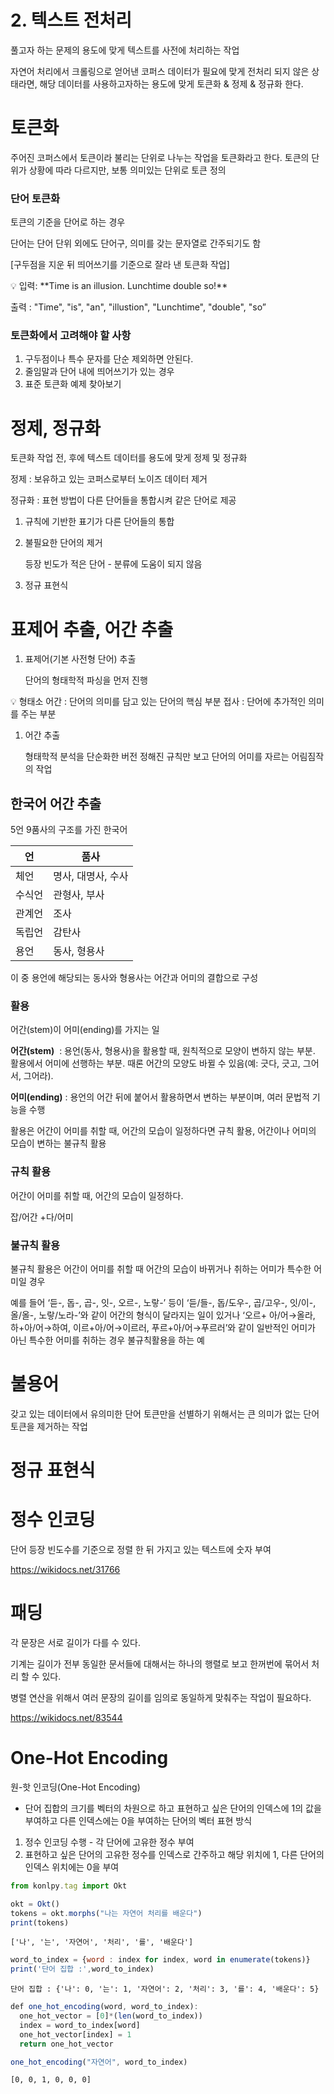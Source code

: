 # 2. 텍스트 전처리

풀고자 하는 문제의 용도에 맞게 텍스트를 사전에 처리하는 작업

자연어 처리에서 크롤링으로 얻어낸 코퍼스 데이터가 필요에 맞게 전처리 되지 않은 상태라면, 해당 데이터를 사용하고자하는 용도에 맞게 토큰화 & 정제 & 정규화 한다.

# 토큰화

주어진 코퍼스에서 토큰이라 불리는 단위로 나누는 작업을 토큰화라고 한다. 토큰의 단위가 상황에 따라 다르지만, 보통 의미있는 단위로 토큰 정의

### 단어 토큰화

토큰의 기준을 단어로 하는 경우

단어는 단어 단위 외에도 단어구, 의미를 갖는 문자열로 간주되기도 함

[구두점을 지운 뒤 띄어쓰기를 기준으로 잘라 낸 토큰화 작업]

<aside>
💡 입력: **Time is an illusion. Lunchtime double so!**

출력 : "Time", "is", "an", "illustion", "Lunchtime", "double", "so”

</aside>

### 토큰화에서 고려해야 할 사항

1. 구두점이나 특수 문자를 단순 제외하면 안된다.
2. 줄임말과 단어 내에 띄어쓰기가 있는 경우
3. 표준 토큰화 예제 찾아보기

# 정제, 정규화

토큰화 작업 전, 후에 텍스트 데이터를 용도에 맞게 정제 및 정규화

정제 : 보유하고 있는 코퍼스로부터 노이즈 데이터 제거

정규화 : 표현 방법이 다른 단어들을 통합시켜 같은 단어로 제공

1. 규칙에 기반한 표기가 다른 단어들의 통합
2. 불필요한 단어의 제거
    
    등장 빈도가 적은 단어 - 분류에 도움이 되지 않음
    
3. 정규 표현식

# 표제어 추출, 어간 추출

1. 표제어(기본 사전형 단어) 추출
    
    단어의 형태학적 파싱을 먼저 진행
    

<aside>
💡 형태소
어간 : 단어의 의미를 담고 있는 단어의 핵심 부분
접사 : 단어에 추가적인 의미를 주는 부분

</aside>

1. 어간 추출
    
    형태학적 분석을 단순화한 버전
    정해진 규칙만 보고 단어의 어미를 자르는 어림짐작의 작업
    

## 한국어 어간 추출

5언 9품사의 구조를 가진 한국어

| 언 | 품사 |
| --- | --- |
| 체언 | 명사, 대명사, 수사 |
| 수식언 | 관형사, 부사 |
| 관계언 | 조사 |
| 독립언 | 감탄사 |
| 용언 | 동사, 형용사 |

이 중 용언에 해당되는 동사와 형용사는 어간과 어미의 결합으로 구성

### 활용

어간(stem)이 어미(ending)를 가지는 일

**어간(stem)**
 : 용언(동사, 형용사)을 활용할 때, 원칙적으로 모양이 변하지 않는 부분. 활용에서 어미에 선행하는 부분. 때론 어간의 모양도 바뀔 수 있음(예: 긋다, 긋고, 그어서, 그어라).

**어미(ending)**
: 용언의 어간 뒤에 붙어서 활용하면서 변하는 부분이며, 여러 문법적 기능을 수행

활용은 어간이 어미를 취할 때, 어간의 모습이 일정하다면 규칙 활용, 어간이나 어미의 모습이 변하는 불규칙 활용

### 규칙 활용

어간이 어미를 취할 때, 어간의 모습이 일정하다.

잡/어간 +다/어미

### 불규칙 활용

불규칙 활용은 어간이 어미를 취할 때 어간의 모습이 바뀌거나 취하는 어미가 특수한 어미일 경우

예를 들어 ‘듣-, 돕-, 곱-, 잇-, 오르-, 노랗-’ 등이 ‘듣/들-, 돕/도우-, 곱/고우-, 잇/이-, 올/올-, 노랗/노라-’와 같이 어간의 형식이 달라지는 일이 있거나 ‘오르+ 아/어→올라, 하+아/어→하여, 이르+아/어→이르러, 푸르+아/어→푸르러’와 같이 일반적인 어미가 아닌 특수한 어미를 취하는 경우 불규칙활용을 하는 예

# 불용어

갖고 있는 데이터에서 유의미한 단어 토큰만을 선별하기 위해서는 큰 의미가 없는 단어 토큰을 제거하는 작업

# ****정규 표현식****

# 정수 인코딩

단어 등장 빈도수를 기준으로 정렬 한 뒤 가지고 있는 텍스트에 숫자 부여

https://wikidocs.net/31766

# 패딩

각 문장은 서로 길이가 다를 수 있다.

기계는 길이가 전부 동일한 문서들에 대해서는 하나의 행렬로 보고 한꺼번에 묶어서 처리 할 수 있다.

병렬 연산을 위해서 여러 문장의 길이를 임의로 동일하게 맞춰주는 작업이 필요하다.

https://wikidocs.net/83544

# One-Hot Encoding

원-핫 인코딩(One-Hot Encoding)

- 단어 집합의 크기를 벡터의 차원으로 하고 표현하고 싶은 단어의 인덱스에 1의 값을 부여하고 다른 인덱스에는 0을 부여하는 단어의 벡터 표현 방식
1. 정수 인코딩 수행 - 각 단어에 고유한 정수 부여
2. 표현하고 싶은 단어의 고유한 정수를 인덱스로 간주하고 해당 위치에 1, 다른 단어의 인덱스 위치에는 0을 부여

```jsx
from konlpy.tag import Okt  

okt = Okt()  
tokens = okt.morphs("나는 자연어 처리를 배운다")  
print(tokens)
```

`['나', '는', '자연어', '처리', '를', '배운다']`

```jsx
word_to_index = {word : index for index, word in enumerate(tokens)}
print('단어 집합 :',word_to_index)
```

`단어 집합 : {'나': 0, '는': 1, '자연어': 2, '처리': 3, '를': 4, '배운다': 5}`

```jsx
def one_hot_encoding(word, word_to_index):
  one_hot_vector = [0]*(len(word_to_index))
  index = word_to_index[word]
  one_hot_vector[index] = 1
  return one_hot_vector

one_hot_encoding("자연어", word_to_index)
```

`[0, 0, 1, 0, 0, 0]`
